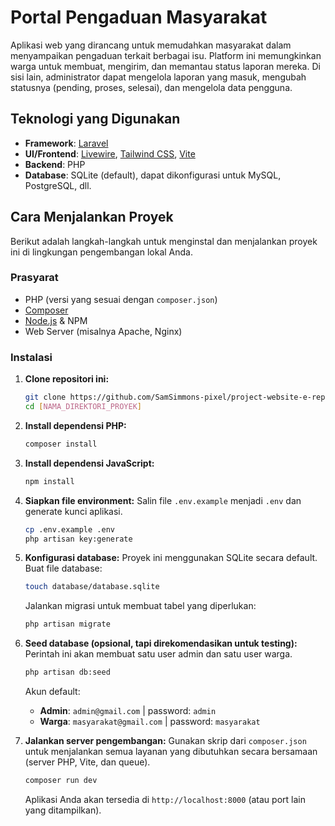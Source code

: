 # Portal Pengaduan Masyarakat

Aplikasi web yang dirancang untuk memudahkan masyarakat dalam menyampaikan pengaduan terkait berbagai isu. Platform ini memungkinkan warga untuk membuat, mengirim, dan memantau status laporan mereka. Di sisi lain, administrator dapat mengelola laporan yang masuk, mengubah statusnya (pending, proses, selesai), dan mengelola data pengguna.

## Teknologi yang Digunakan

- **Framework**: [Laravel](https://laravel.com/)
- **UI/Frontend**: [Livewire](https://livewire.laravel.com/), [Tailwind CSS](https://tailwindcss.com/), [Vite](https://vitejs.dev/)
- **Backend**: PHP
- **Database**: SQLite (default), dapat dikonfigurasi untuk MySQL, PostgreSQL, dll.

## Cara Menjalankan Proyek

Berikut adalah langkah-langkah untuk menginstal dan menjalankan proyek ini di lingkungan pengembangan lokal Anda.

### Prasyarat

- PHP (versi yang sesuai dengan `composer.json`)
- [Composer](https://getcomposer.org/)
- [Node.js](https://nodejs.org/) & NPM
- Web Server (misalnya Apache, Nginx)

### Instalasi

1.  **Clone repositori ini:**
    ```bash
    git clone https://github.com/SamSimmons-pixel/project-website-e-report-salman-al-sundawi-250458302012.git
    cd [NAMA_DIREKTORI_PROYEK]
    ```

2.  **Install dependensi PHP:**
    ```bash
    composer install
    ```

3.  **Install dependensi JavaScript:**
    ```bash
    npm install
    ```

4.  **Siapkan file environment:**
    Salin file `.env.example` menjadi `.env` dan generate kunci aplikasi.
    ```bash
    cp .env.example .env
    php artisan key:generate
    ```

5.  **Konfigurasi database:**
    Proyek ini menggunakan SQLite secara default. Buat file database:
    ```bash
    touch database/database.sqlite
    ```
    Jalankan migrasi untuk membuat tabel yang diperlukan:
    ```bash
    php artisan migrate
    ```

6.  **Seed database (opsional, tapi direkomendasikan untuk testing):**
    Perintah ini akan membuat satu user admin dan satu user warga.
    ```bash
    php artisan db:seed
    ```
    Akun default:
    - **Admin**: `admin@gmail.com` | password: `admin`
    - **Warga**: `masyarakat@gmail.com` | password: `masyarakat`

7.  **Jalankan server pengembangan:**
    Gunakan skrip dari `composer.json` untuk menjalankan semua layanan yang dibutuhkan secara bersamaan (server PHP, Vite, dan queue).
    ```bash
    composer run dev
    ```
    Aplikasi Anda akan tersedia di `http://localhost:8000` (atau port lain yang ditampilkan).
